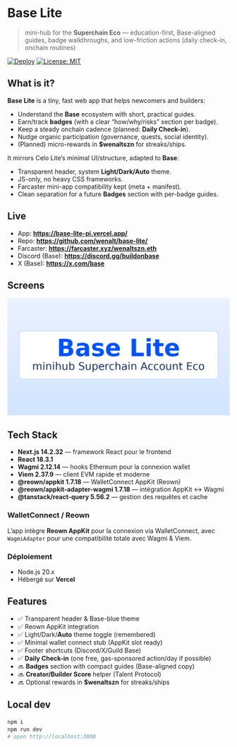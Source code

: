 # Base Lite

> mini-hub for the **Superchain Eco** — education-first, Base-aligned guides, badge walkthroughs, and low-friction actions (daily check-in, onchain routines)

[![Deploy](https://therealsujitk-vercel-badge.vercel.app/?app=base-lite)](https://base-lite-pi.vercel.app/)
[![License: MIT](https://img.shields.io/badge/License-MIT-black.svg)](#license)

## What is it?

**Base Lite** is a tiny, fast web app that helps newcomers and builders:
- Understand the **Base** ecosystem with short, practical guides.
- Earn/track **badges** (with a clear “how/why/risks” section per badge).
- Keep a steady onchain cadence (planned: **Daily Check-in**).
- Nudge organic participation (governance, quests, social identity).
- (Planned) micro-rewards in **$wenaltszn** for streaks/ships.

It mirrors Celo Lite’s minimal UI/structure, adapted to **Base**:
- Transparent header, system **Light/Dark/Auto** theme.
- JS-only, no heavy CSS frameworks.
- Farcaster mini-app compatibility kept (meta + manifest).
- Clean separation for a future **Badges** section with per-badge guides.

## Live

- App: **https://base-lite-pi.vercel.app/**
- Repo: **https://github.com/wenalt/base-lite/**
- Farcaster: **https://farcaster.xyz/wenaltszn.eth**  
- Discord (Base): **https://discord.gg/buildonbase**  
- X (Base): **https://x.com/base**

## Screens

<img src="./public/baseog.png" alt="Base Lite OG" width="720"/>

## Tech Stack

- **Next.js 14.2.32** — framework React pour le frontend
- **React 18.3.1**
- **Wagmi 2.12.14** — hooks Ethereum pour la connexion wallet
- **Viem 2.37.9** — client EVM rapide et moderne
- **@reown/appkit 1.7.18** — WalletConnect AppKit (Reown)
- **@reown/appkit-adapter-wagmi 1.7.18** — intégration AppKit ↔ Wagmi
- **@tanstack/react-query 5.56.2** — gestion des requêtes et cache

### WalletConnect / Reown
L’app intègre **Reown AppKit** pour la connexion via WalletConnect, avec `WagmiAdapter` pour une compatibilité totale avec Wagmi & Viem.

### Déploiement
- Node.js 20.x
- Hébergé sur **Vercel**


## Features

- ✅ Transparent header & Base-blue theme
- ✅ Reown AppKit integration
- ✅ Light/Dark/**Auto** theme toggle (remembered)
- ✅ Minimal wallet connect stub (AppKit slot ready)
- ✅ Footer shortcuts (Discord/X/Guild Base)
- ✅ **Daily Check-in** (one free, gas-sponsored action/day if possible)
- 🔜 **Badges** section with compact guides (Base-aligned copy)
- 🔜 **Creator/Builder Score** helper (Talent Protocol)
- 🔜 Optional rewards in **$wenaltszn** for streaks/ships

## Local dev

```bash
npm i
npm run dev
# open http://localhost:3000
